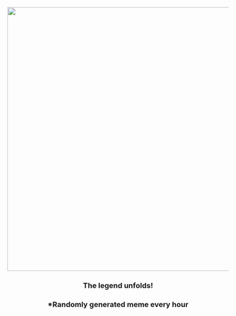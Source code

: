 <p align="center">
        <img src="https://i.redd.it/r6rojeu5gup91.jpg" width="600" height="600">
        </p>
        <h3 align="center">The legend unfolds!</h3>
        <h3 align="center">*Randomly generated meme every hour</h3>
    
